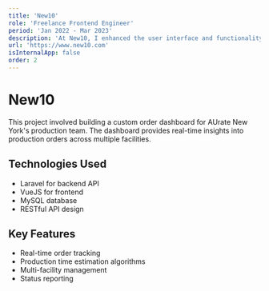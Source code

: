 ```yaml
---
title: 'New10'
role: 'Freelance Frontend Engineer'
period: 'Jan 2022 - Mar 2023'
description: 'At New10, I enhanced the user interface and functionality of a digital lending platform for SMEs using React, Next.js, TypeScript, Node.js, and AWS. I built reusable UI components and contributed to the design system, implementing design tokens to maintain visual consistency.<br /><br />My work improved the loan application experience for small businesses and boosted frontend performance and scalability, creating a platform that is both functional and efficient.'
url: 'https://www.new10.com'
isInternalApp: false
order: 2
---
```


# New10

This project involved building a custom order dashboard for AUrate New York's production team. The dashboard provides real-time insights into production orders across multiple facilities.

## Technologies Used

- Laravel for backend API
- VueJS for frontend
- MySQL database
- RESTful API design

## Key Features

- Real-time order tracking
- Production time estimation algorithms
- Multi-facility management
- Status reporting
